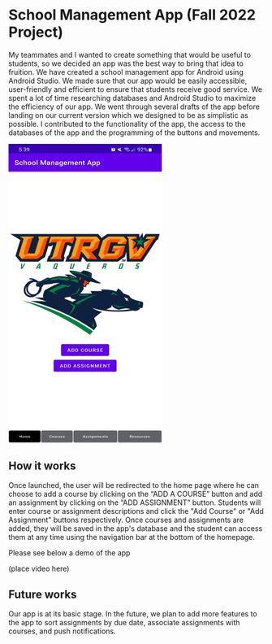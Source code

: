 # School Management App (Fall 2022 Project)

My teammates and I wanted to create something that would be useful to students, so we decided an app was the best way to bring that idea to fruition. We have created a school management app for Android using Android Studio. We made sure that our app would be easily accessible, user-friendly and efficient to ensure that students receive good service. We spent a lot of time researching databases and Android Studio to maximize the efficiency of our app. We went through several drafts of the app before landing on our current version which we designed to be as simplistic as possible. I contributed to the functionality of the app, the access to the databases of the app and the programming of the buttons and movements.

<img src="images/Homepage.jpg" width="60%"/>

## How it works
   
Once launched, the user will be redirected to the home page where he can choose to add a course by clicking on the “ADD A COURSE” button and add an assignment by clicking on the “ADD ASSIGNMENT” button. Students will enter course or assignment descriptions and click the "Add Course" or "Add Assignment" buttons respectively. Once courses and assignments are added, they will be saved in the app's database and the student can access them at any time using the navigation bar at the bottom of the homepage. 

Please see below a demo of the app

(place video here)

## Future works

Our app is at its basic stage. In the future, we plan to add more features to the app to sort assignments by due date, associate assignments with courses, and push notifications.